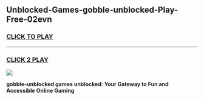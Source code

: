 
## Unblocked-Games-gobble-unblocked-Play-Free-02evn
<h3>
<a href="https://premium76.site?title=gobble-unblocked&ref=23A">CLICK TO PLAY</a></h3>
<hr>

<h3>
<a href="https://premium76.site?title=gobble-unblocked&ref=23A">CLICK 2 PLAY</a>
  
</h3>

<a href="https://premium76.site?title=gobble-unblocked&ref=23A"><img src="https://clearcache.store/games.png"></a>


**gobble-unblocked games unblocked: Your Gateway to Fun and Accessible Online Gaming**

